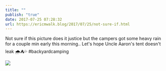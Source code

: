 ```yaml
---
title: ""
publish: "true"
date: 2017-07-25 07:28:32
url: https://ericmwalk.blog/2017/07/25/not-sure-if.html
---
```


Not sure if this picture does it justice but the campers got some heavy rain for a couple min early this morning.. Let's hope Uncle Aaron's tent doesn't leak 🌧️⛺💦 #backyardcamping

![](https://ericmwalk.blog/uploads/2022/5968eeec98.jpg)